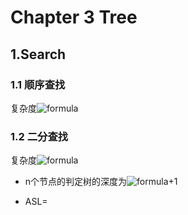 # Chapter 3 Tree

## 1.Search

### 1.1 顺序查找

复杂度![formula](https://render.githubusercontent.com/render/math?math=O(n))

### 1.2 二分查找

复杂度![formula](https://render.githubusercontent.com/render/math?math=O(logN))

- n个节点的判定树的深度为![formula](https://render.githubusercontent.com/render/math?math=(log_2n))+1

- ASL=